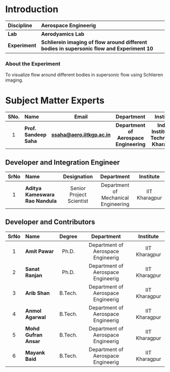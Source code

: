 # Introduction

<b>Discipline | <b> Aerospace Engineerig
:--|:--|
<b> Lab | <b> Aerodyamics Lab
<b> Experiment|     <b>  Schlierein imaging of flow around different bodies in supersonic flow and Experiment 10

### About the Experiment 

To visualize flow around different bodies in supersonic flow using Schlieren imaging.

# Subject Matter Experts
| SNo. | Name | Email | Department | Institute | Profile |
| :---: | :--- | :---: | :---: | :---: | :---: |
| 1 | **Prof. Sandeep Saha** | **ssaha@aero.iitkgp.ac.in** | **Department of Aerospace Engineering**| **Indian Institute of Technology Kharagpur** | ***[Profile](https://www.iitkgp.ac.in/department/AE/faculty/ae-ssaha)*** |

## Developer and Integration Engineer
| SrNo | Name | Designation | Department | Institute |
| :---: | :--- | :---: | :---: | :---: |
| 1 | **Aditya Kameswara Rao Nandula** | Senior Project Scientist | Department of Mechanical Engineering | IIT Kharagpur |

## Developer and Contributors
| SrNo | Name | Degree | Department | Institute |
| :---: | :--- | :---: | :---: | :---: |
| 1 | **Amit Pawar** | Ph.D. | Department of Aerospace Engineerig | IIT Kharagpur |
| 2 | **Sanat Ranjan** | Ph.D. | Department of Aerospace Engineerig | IIT Kharagpur |
| 3 | **Arib Shan** | B.Tech. | Department of Aerospace Engineerig | IIT Kharagpur |
| 4 | **Anmol Agarwal** | B.Tech. | Department of Aerospace Engineerig | IIT Kharagpur |
| 5 | **Mohd Gufran Ansar** | B.Tech. | Department of Aerospace Engineerig | IIT Kharagpur |
| 6 | **Mayank Baid** | B.Tech. | Department of Aerospace Engineerig | IIT Kharagpur |